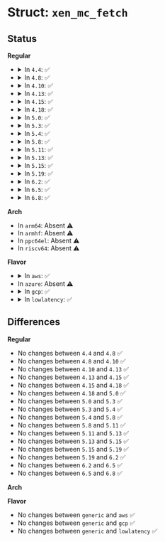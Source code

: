 # Struct: <code>xen_mc_fetch</code>

## Status
<b>Regular</b>
<ul>
<li>
<details>
<summary>In <code>4.4</code>: ✅</summary>

```c
struct xen_mc_fetch {
    uint32_t flags;
    uint32_t _pad0;
    uint64_t fetch_id;
    __guest_handle_mc_info data;
};
```
</details>
</li>
<li>
<details>
<summary>In <code>4.8</code>: ✅</summary>

```c
struct xen_mc_fetch {
    uint32_t flags;
    uint32_t _pad0;
    uint64_t fetch_id;
    __guest_handle_mc_info data;
};
```
</details>
</li>
<li>
<details>
<summary>In <code>4.10</code>: ✅</summary>

```c
struct xen_mc_fetch {
    uint32_t flags;
    uint32_t _pad0;
    uint64_t fetch_id;
    __guest_handle_mc_info data;
};
```
</details>
</li>
<li>
<details>
<summary>In <code>4.13</code>: ✅</summary>

```c
struct xen_mc_fetch {
    uint32_t flags;
    uint32_t _pad0;
    uint64_t fetch_id;
    __guest_handle_mc_info data;
};
```
</details>
</li>
<li>
<details>
<summary>In <code>4.15</code>: ✅</summary>

```c
struct xen_mc_fetch {
    uint32_t flags;
    uint32_t _pad0;
    uint64_t fetch_id;
    __guest_handle_mc_info data;
};
```
</details>
</li>
<li>
<details>
<summary>In <code>4.18</code>: ✅</summary>

```c
struct xen_mc_fetch {
    uint32_t flags;
    uint32_t _pad0;
    uint64_t fetch_id;
    __guest_handle_mc_info data;
};
```
</details>
</li>
<li>
<details>
<summary>In <code>5.0</code>: ✅</summary>

```c
struct xen_mc_fetch {
    uint32_t flags;
    uint32_t _pad0;
    uint64_t fetch_id;
    __guest_handle_mc_info data;
};
```
</details>
</li>
<li>
<details>
<summary>In <code>5.3</code>: ✅</summary>

```c
struct xen_mc_fetch {
    uint32_t flags;
    uint32_t _pad0;
    uint64_t fetch_id;
    __guest_handle_mc_info data;
};
```
</details>
</li>
<li>
<details>
<summary>In <code>5.4</code>: ✅</summary>

```c
struct xen_mc_fetch {
    uint32_t flags;
    uint32_t _pad0;
    uint64_t fetch_id;
    __guest_handle_mc_info data;
};
```
</details>
</li>
<li>
<details>
<summary>In <code>5.8</code>: ✅</summary>

```c
struct xen_mc_fetch {
    uint32_t flags;
    uint32_t _pad0;
    uint64_t fetch_id;
    __guest_handle_mc_info data;
};
```
</details>
</li>
<li>
<details>
<summary>In <code>5.11</code>: ✅</summary>

```c
struct xen_mc_fetch {
    uint32_t flags;
    uint32_t _pad0;
    uint64_t fetch_id;
    __guest_handle_mc_info data;
};
```
</details>
</li>
<li>
<details>
<summary>In <code>5.13</code>: ✅</summary>

```c
struct xen_mc_fetch {
    uint32_t flags;
    uint32_t _pad0;
    uint64_t fetch_id;
    __guest_handle_mc_info data;
};
```
</details>
</li>
<li>
<details>
<summary>In <code>5.15</code>: ✅</summary>

```c
struct xen_mc_fetch {
    uint32_t flags;
    uint32_t _pad0;
    uint64_t fetch_id;
    __guest_handle_mc_info data;
};
```
</details>
</li>
<li>
<details>
<summary>In <code>5.19</code>: ✅</summary>

```c
struct xen_mc_fetch {
    uint32_t flags;
    uint32_t _pad0;
    uint64_t fetch_id;
    __guest_handle_mc_info data;
};
```
</details>
</li>
<li>
<details>
<summary>In <code>6.2</code>: ✅</summary>

```c
struct xen_mc_fetch {
    uint32_t flags;
    uint32_t _pad0;
    uint64_t fetch_id;
    __guest_handle_mc_info data;
};
```
</details>
</li>
<li>
<details>
<summary>In <code>6.5</code>: ✅</summary>

```c
struct xen_mc_fetch {
    uint32_t flags;
    uint32_t _pad0;
    uint64_t fetch_id;
    __guest_handle_mc_info data;
};
```
</details>
</li>
<li>
<details>
<summary>In <code>6.8</code>: ✅</summary>

```c
struct xen_mc_fetch {
    uint32_t flags;
    uint32_t _pad0;
    uint64_t fetch_id;
    __guest_handle_mc_info data;
};
```
</details>
</li>
</ul>
<b>Arch</b>
<ul>
<li>
In <code>arm64</code>: Absent ⚠️
</li>
<li>
In <code>armhf</code>: Absent ⚠️
</li>
<li>
In <code>ppc64el</code>: Absent ⚠️
</li>
<li>
In <code>riscv64</code>: Absent ⚠️
</li>
</ul>
<b>Flavor</b>
<ul>
<li>
<details>
<summary>In <code>aws</code>: ✅</summary>

```c
struct xen_mc_fetch {
    uint32_t flags;
    uint32_t _pad0;
    uint64_t fetch_id;
    __guest_handle_mc_info data;
};
```
</details>
</li>
<li>
In <code>azure</code>: Absent ⚠️
</li>
<li>
<details>
<summary>In <code>gcp</code>: ✅</summary>

```c
struct xen_mc_fetch {
    uint32_t flags;
    uint32_t _pad0;
    uint64_t fetch_id;
    __guest_handle_mc_info data;
};
```
</details>
</li>
<li>
<details>
<summary>In <code>lowlatency</code>: ✅</summary>

```c
struct xen_mc_fetch {
    uint32_t flags;
    uint32_t _pad0;
    uint64_t fetch_id;
    __guest_handle_mc_info data;
};
```
</details>
</li>
</ul>

## Differences
<b>Regular</b>
<ul>
<li>
No changes between <code>4.4</code> and <code>4.8</code> ✅
</li>
<li>
No changes between <code>4.8</code> and <code>4.10</code> ✅
</li>
<li>
No changes between <code>4.10</code> and <code>4.13</code> ✅
</li>
<li>
No changes between <code>4.13</code> and <code>4.15</code> ✅
</li>
<li>
No changes between <code>4.15</code> and <code>4.18</code> ✅
</li>
<li>
No changes between <code>4.18</code> and <code>5.0</code> ✅
</li>
<li>
No changes between <code>5.0</code> and <code>5.3</code> ✅
</li>
<li>
No changes between <code>5.3</code> and <code>5.4</code> ✅
</li>
<li>
No changes between <code>5.4</code> and <code>5.8</code> ✅
</li>
<li>
No changes between <code>5.8</code> and <code>5.11</code> ✅
</li>
<li>
No changes between <code>5.11</code> and <code>5.13</code> ✅
</li>
<li>
No changes between <code>5.13</code> and <code>5.15</code> ✅
</li>
<li>
No changes between <code>5.15</code> and <code>5.19</code> ✅
</li>
<li>
No changes between <code>5.19</code> and <code>6.2</code> ✅
</li>
<li>
No changes between <code>6.2</code> and <code>6.5</code> ✅
</li>
<li>
No changes between <code>6.5</code> and <code>6.8</code> ✅
</li>
</ul>
<b>Arch</b>
<ul>
</ul>
<b>Flavor</b>
<ul>
<li>
No changes between <code>generic</code> and <code>aws</code> ✅
</li>
<li>
No changes between <code>generic</code> and <code>gcp</code> ✅
</li>
<li>
No changes between <code>generic</code> and <code>lowlatency</code> ✅
</li>
</ul>

